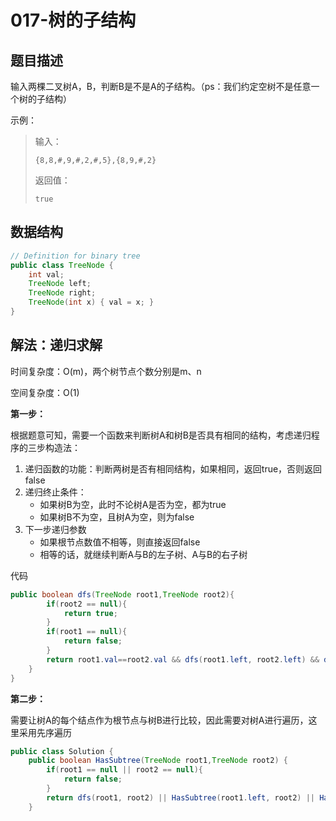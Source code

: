 # 017-树的子结构

## 题目描述

输入两棵二叉树A，B，判断B是不是A的子结构。（ps：我们约定空树不是任意一个树的子结构）

示例：

> 输入：
>
> ```
> {8,8,#,9,#,2,#,5},{8,9,#,2}
> ```
>
> 返回值：
>
> ```
> true
> ```

## 数据结构

```java
// Definition for binary tree
public class TreeNode {
    int val;
    TreeNode left;
    TreeNode right;
    TreeNode(int x) { val = x; }
}
```

## 解法：递归求解

时间复杂度：O(m)，两个树节点个数分别是m、n

空间复杂度：O(1)

**第一步：**

根据题意可知，需要一个函数来判断树A和树B是否具有相同的结构，考虑递归程序的三步构造法：

1. 递归函数的功能：判断两树是否有相同结构，如果相同，返回true，否则返回false
2. 递归终止条件：
   * 如果树B为空，此时不论树A是否为空，都为true
   * 如果树B不为空，且树A为空，则为false
3. 下一步递归参数
   * 如果根节点数值不相等，则直接返回false
   * 相等的话，就继续判断A与B的左子树、A与B的右子树

代码

```java
public boolean dfs(TreeNode root1,TreeNode root2){
        if(root2 == null){
            return true;
        }
        if(root1 == null){
            return false;
        }
        return root1.val==root2.val && dfs(root1.left, root2.left) && dfs(root1.right, root2.right);
    }
}
```

**第二步：**

需要让树A的每个结点作为根节点与树B进行比较，因此需要对树A进行遍历，这里采用先序遍历

```java
public class Solution {
    public boolean HasSubtree(TreeNode root1,TreeNode root2) {
        if(root1 == null || root2 == null){
            return false;
        }
        return dfs(root1, root2) || HasSubtree(root1.left, root2) || HasSubtree(root1.right, root2);
    }
```

